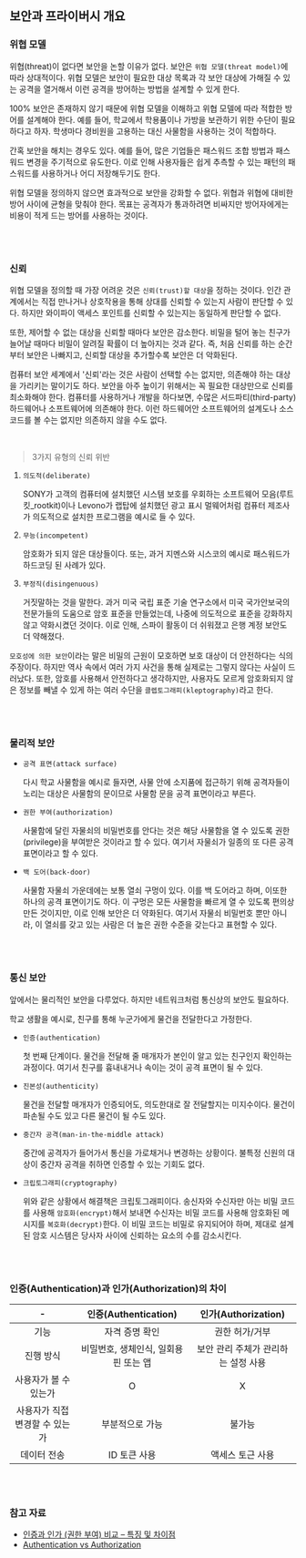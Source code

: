 ## 보안과 프라이버시 개요

### 위협 모델

위협(threat)이 없다면 보안을 논할 이유가 없다. 보안은 `위협 모델(threat model)`에 따라 상대적이다.
위협 모델은 보안이 필요한 대상 목록과 각 보안 대상에 가해질 수 있는 공격을 열거해서 이런 공격을 방어하는 방법을 설계할 수 있게 한다.

100% 보안은 존재하지 않기 때문에 위협 모델을 이해하고 위협 모델에 따라 적합한 방어를 설계해야 한다.
예를 들어, 학교에서 학용품이나 가방을 보관하기 위한 수단이 필요하다고 하자. 학생마다 경비원을 고용하는 대신 사물함을 사용하는 것이 적합하다.

간혹 보안을 해치는 경우도 있다. 예를 들어, 많은 기업들은 패스워드 조합 방법과 패스워드 변경을 주기적으로 유도한다. 이로 인해 사용자듪은 쉽게 추측할 수 있는 패턴의 패스워드를 사용하거나 어디 저장해두기도 한다.

위협 모델을 정의하지 않으면 효과적으로 보안을 강화할 수 없다. 위협과 위협에 대비한 방어 사이에 균형을 맞춰야 한다.
목표는 공격자가 통과하려면 비싸지만 방어자에게는 비용이 적게 드는 방어를 사용하는 것이다.

<br></br>

### 신뢰

위협 모델을 정의할 때 가장 어려운 것은 `신뢰(trust)할 대상`을 정하는 것이다.
인간 관계에서는 직접 만나거나 상호작용을 통해 상대를 신뢰할 수 있는지 사람이 판단할 수 있다.
하지만 와이파이 액세스 포인트를 신뢰할 수 있는지는 동일하게 판단할 수 없다.

또한, 제어할 수 없는 대상을 신뢰할 때마다 보안은 감소한다. 비밀을 털어 놓는 친구가 늘어날 때마다 비밀이 알려질 확률이 더 높아지는 것과 같다.
즉, 처음 신뢰를 하는 순간부터 보안은 나빠지고, 신뢰할 대상을 추가할수록 보안은 더 악화된다.

컴퓨터 보안 세계에서 '신뢰'라는 것은 사람이 선택할 수는 없지만, 의존해야 하는 대상을 가리키는 말이기도 하다.
보안을 아주 높이기 위해서는 꼭 필요한 대상만으로 신뢰를 최소화해야 한다. 컴퓨터를 사용하거나 개발을 하다보면, 수많은 서드파티(third-party) 하드웨어나 소프트웨어에 의존해야 한다.
이런 하드웨어안 소프트웨어의 설계도나 소스 코드를 볼 수는 없지만 의존하지 않을 수도 없다.

<br/>

> 3가지 유형의 신뢰 위반

1. `의도적(deliberate)`

    SONY가 고객의 컴퓨터에 설치했던 시스템 보호를 우회하는 소프트웨어 모음(루트킷_rootkit)이나 Levono가 랩탑에 설치했던 광고 표시 멀웨어처럼 컴퓨터 제조사가 의도적으로 설치한 프로그램을 예시로 들 수 있다.


2. `무능(incompetent)`

    암호화가 되지 않은 대상들이다. 또는, 과거 지멘스와 시스코의 예시로 패스워드가 하드코딩 된 사례가 있다.


3. `부정직(disingenuous)`

    거짓말하는 것을 말한다. 과거 미국 국립 표준 기술 연구소에서 미국 국가안보국의 전문가들의 도움으로 암호 표준을 만들었는데, 나중에 의도적으로 표준을 강화하지 않고 약화시켰던 것이다.
    이로 인해, 스파이 활동이 더 쉬워졌고 은행 계정 보안도 더 약해졌다.

`모호성에 의한 보안`이라는 말은 비밀의 근원이 모호하면 보호 대상이 더 안전하다는 식의 주장이다. 하지만 역사 속에서 여러 가지 사건을 통해 실제로는 그렇지 않다는 사실이 드러났다.
또한, 암호를 사용해서 안전하다고 생각하지만, 사용자도 모르게 암호화되지 않은 정보를 빼낼 수 있게 하는 여러 수단을 `클렙토그래피(kleptography)`라고 한다.

<br></br>

### 물리적 보안

- `공격 표면(attack surface)`

    다시 학교 사물함을 예시로 들자면, 사물 안에 소지품에 접근하기 위해 공격자들이 노리는 대상은 사물함의 문이므로 사물함 문을 공격 표면이라고 부른다.


- `권한 부여(authorization)`

    사물함에 달린 자물쇠의 비밀번호를 안다는 것은 해당 사물함을 열 수 있도록 권한(privilege)을 부여받은 것이라고 할 수 있다. 여기서 자물쇠가 일종의 또 다른 공격 표면이라고 할 수 있다.


- `백 도어(back-door)`

    사물함 자물쇠 가운데에는 보통 열쇠 구멍이 있다. 이를 백 도어라고 하며, 이또한 하나의 공격 표면이기도 하다.
    이 구멍은 모든 사물함을 빠르게 열 수 있도록 편의상 만든 것이지만, 이로 인해 보안은 더 약화된다. 여기서 자물쇠 비밀번호 뿐만 아니라, 이 열쇠를 갖고 있는 사람은 더 높은 권한 수준을 갖는다고 표현할 수 있다.

<br></br>

### 통신 보안

앞에서는 물리적인 보안을 다루었다. 하지만 네트워크처럼 통신상의 보안도 필요하다.

학교 생활을 예시로, 친구를 통해 누군가에게 물건을 전달한다고 가정한다.

- `인증(authentication)`

    첫 번째 단계이다. 물건을 전달해 줄 매개자가 본인이 알고 있는 친구인지 확인하는 과정이다. 여기서 친구를 흉내내거나 속이는 것이 공격 표면이 될 수 있다.


- `진본성(authenticity)`

    물건을 전달할 매개자가 인증되어도, 의도한대로 잘 전달할지는 미지수이다. 물건이 파손될 수도 있고 다른 물건이 될 수도 있다.


- `중간자 공격(man-in-the-middle attack)`

    중간에 공격자가 들어가서 통신을 가로채거나 변경하는 상황이다. 불특정 신원의 대상이 중간자 공격을 취하면 인증할 수 있는 기회도 없다.


- `크립토그래피(cryptography)`

    위와 같은 상황에서 해결책은 크립토그래피이다. 송신자와 수신자만 아는 비밀 코드를 사용해 `암호화(encrypt)`해서 보내면 수신자는 비밀 코드를 사용해 암호화된 메시지를 `복호화(decrypt)`한다.
    이 비밀 코드는 비밀로 유지되어야 하며, 제대로 설계된 암호 시스템은 당사자 사이에 신뢰하는 요소의 수를 감소시킨다.

<br></br>

### 인증(Authentication)과 인가(Authorization)의 차이

|        -          |   인증(Authentication)   |  인가(Authorization)   |
|:-----------------:|:----------------------:|:--------------------:|
|        기능         |        자격 증명 확인        |       권한 허가/거부       |
|       진행 방식       | 비밀번호, 생체인식, 일회용 핀 또는 앱 | 보안 관리 주체가 관리하는 설정 사용 |
|   사용자가 볼 수 있는가    |           O            |          X           |
| 사용자가 직접 변경할 수 있는가 |        부분적으로 가능        |         불가능          |
|      데이터 전송       |        ID 토큰 사용        |      액세스 토근 사용       |

<br></br>

### 참고 자료
- [인증과 인가 (권한 부여) 비교 – 특징 및 차이점](https://www.okta.com/kr/identity-101/authentication-vs-authorization/)
- [Authentication vs Authorization](https://auth0.com/intro-to-iam/authentication-vs-authorization/)